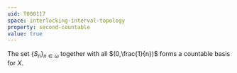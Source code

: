 ```yaml
---
uid: T000117
space: interlocking-interval-topology
property: second-countable
value: true
---
```

The set $\{S_n\}_{n \in \omega}$ together with all $(0,\frac{1}{n})$ forms a countable basis for $X$.

